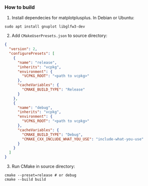 ### How to build

1. Install dependecies for matplotplusplus. In Debian or Ubuntu:

`sudo apt install gnuplot libglfw3-dev`

2. Add `CMakeUserPresets.json` to source directory:

```json
{
  "version": 2,
  "configurePresets": [
    {
      "name": "release",
      "inherits": "vcpkg",
      "environment": {
        "VCPKG_ROOT": "<path to vcpkg>"
      },
      "cacheVariables": {
        "CMAKE_BUILD_TYPE": "Release"
      }
    },
    {
      "name": "debug",
      "inherits": "vcpkg",
      "environment": {
        "VCPKG_ROOT": "<path to vcpkg>"
      },
      "cacheVariables": {
        "CMAKE_BUILD_TYPE": "Debug",
        "CMAKE_CXX_INCLUDE_WHAT_YOU_USE": "include-what-you-use"
      }
    }
  ]
}
```

3. Run CMake in source directory:

```shell
cmake --preset=release # or debug
cmake --build build
```